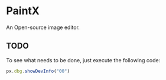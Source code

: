# PaintX
An Open-source image editor.
## TODO
To see what needs to be done, just execute the following code:
```js
px.dbg.showDevInfo("00")
```